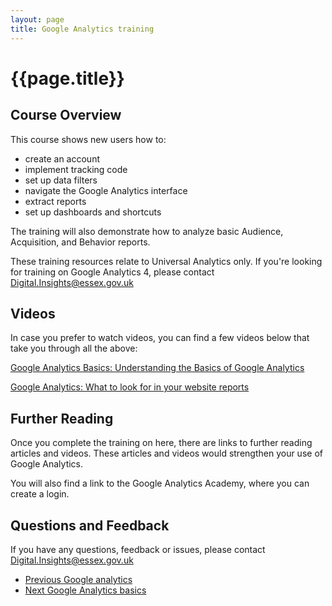 ```yaml
---
layout: page
title: Google Analytics training
---
```

# {{page.title}}

## Course Overview

This course shows new users how to:

*   create an account
*   implement tracking code
*   set up data filters
*   navigate the Google Analytics interface
*   extract reports
*   set up dashboards and shortcuts

The training will also demonstrate how to analyze basic Audience, Acquisition, and Behavior reports.

<div class="inset">
	<p>	
		These training resources relate to Universal Analytics only. If you're looking for training on Google Analytics 4, please contact <a href="mailto:Digital.Insights@essex.gov.uk">Digital.Insights@essex.gov.uk</a>
	</p>
</div>

## Videos

In case you prefer to watch videos, you can find a few videos below that take you through all the above:

[Google Analytics Basics: Understanding the Basics of Google Analytics](https://youtu.be/5K5h_zLbDac)

[Google Analytics: What to look for in your website reports](https://youtu.be/CHK1oR7UcN8)

## Further Reading

Once you complete the training on here, there are links to further reading articles and videos. These articles and videos would strengthen your use of Google Analytics.

You will also find a link to the Google Analytics Academy, where you can create a login.

## Questions and Feedback

If you have any questions, feedback or issues, please contact [Digital.Insights@essex.gov.uk](mailto:Digital.Insights@essex.gov.uk)

<nav class="pagination" aria-label="pagination">
  <ul>
    <li class="prev">
      <a href="{{site.baseurl}}/Measuring-success/Google-analytics">
        <span class="pagination-item">
          <span class="fas fa-arrow-left"></span>Previous
        </span>
        <span>Google analytics</span>
      </a>
    </li>
    <li class="next">
      <a href="Google-analytics-basics">
        <span class="pagination-item">
          <span class="fas fa-arrow-right"></span>Next
        </span>
        <span>Google Analytics basics</span>
      </a>
    </li>
  </ul>
</nav>

